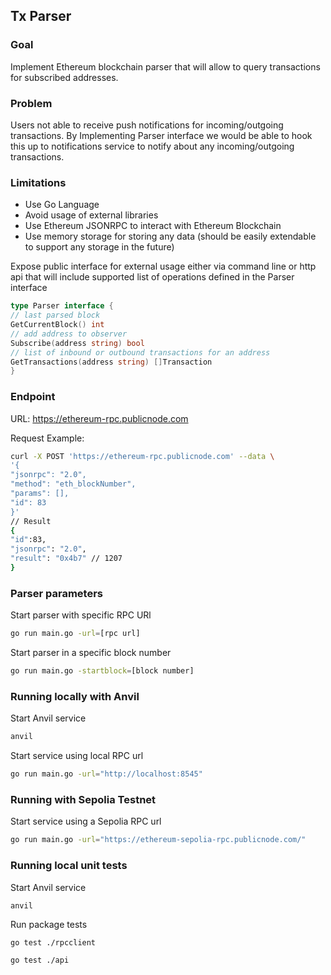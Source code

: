 ## Tx Parser

### Goal
Implement Ethereum blockchain parser that will allow to query transactions for subscribed addresses.

### Problem
Users not able to receive push notifications for incoming/outgoing transactions. By Implementing Parser interface we would be able to hook this up to notifications service to notify about any incoming/outgoing transactions.

### Limitations
* Use Go Language
* Avoid usage of external libraries
* Use Ethereum JSONRPC to interact with Ethereum Blockchain
* Use memory storage for storing any data (should be easily extendable to
support any storage in the future)

Expose public interface for external usage either via command line or http api that
will include supported list of operations defined in the Parser interface

```go
type Parser interface {
// last parsed block
GetCurrentBlock() int
// add address to observer
Subscribe(address string) bool
// list of inbound or outbound transactions for an address
GetTransactions(address string) []Transaction
}
```

### Endpoint
URL: https://ethereum-rpc.publicnode.com

Request Example:
```bash
curl -X POST 'https://ethereum-rpc.publicnode.com' --data \
'{
"jsonrpc": "2.0",
"method": "eth_blockNumber",
"params": [],
"id": 83
}'
// Result
{
"id":83,
"jsonrpc": "2.0",
"result": "0x4b7" // 1207
}
```

### Parser parameters

Start parser with specific RPC URl 
```bash
go run main.go -url=[rpc url]
```

Start parser in a specific block number
```bash
go run main.go -startblock=[block number]
```

### Running locally with Anvil

Start Anvil service
```bash
anvil
```

Start service using local RPC url
```bash
go run main.go -url="http://localhost:8545"
```

### Running with Sepolia Testnet

Start service using a Sepolia RPC url
```bash
go run main.go -url="https://ethereum-sepolia-rpc.publicnode.com/"
```

### Running local unit tests

Start Anvil service
```bash
anvil
```

Run package tests
```
go test ./rpcclient
```

```
go test ./api
```
